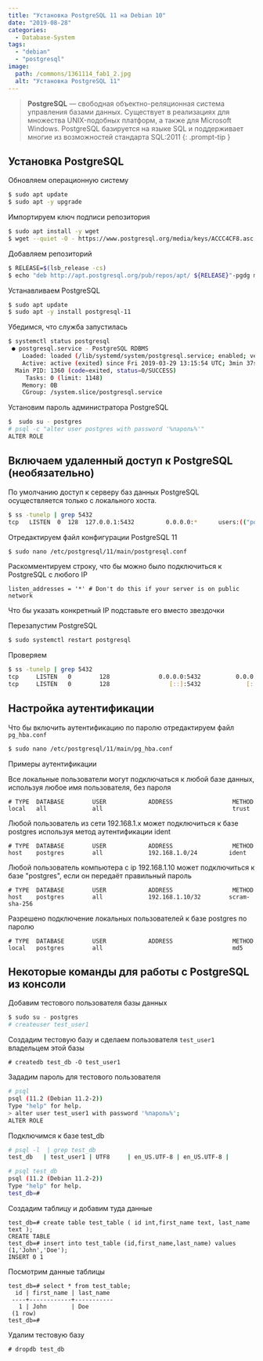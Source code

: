 ```yaml
---
title: "Установка PostgreSQL 11 на Debian 10"
date: "2019-08-28"
categories: 
  - Database-System
tags: 
  - "debian"
  - "postgresql"
image:
  path: /commons/1361114_fab1_2.jpg
  alt: "Установка PostgreSQL 11"
---
```


> **PostgreSQL** — свободная объектно-реляционная система управления базами данных. Существует в реализациях для множества UNIX-подобных платформ, а также для Microsoft Windows. PostgreSQL базируется на языке SQL и поддерживает многие из возможностей стандарта SQL:2011
{: .prompt-tip }

## Установка PostgreSQL

Обновляем операционную систему

```sh
$ sudo apt update
$ sudo apt -y upgrade
```

Импортируем ключ подписи репозитория

```sh
$ sudo apt install -y wget
$ wget --quiet -O - https://www.postgresql.org/media/keys/ACCC4CF8.asc | sudo apt-key add -
```

Добавляем репозиторий

```sh
$ RELEASE=$(lsb_release -cs)
$ echo "deb http://apt.postgresql.org/pub/repos/apt/ ${RELEASE}"-pgdg main | sudo tee  /etc/apt/sources.list.d/pgdg.list
```

Устанавливаем PostgreSQL

```sh
$ sudo apt update
$ sudo apt -y install postgresql-11
```

Убедимся, что служба запустилась

```sh
$ systemctl status postgresql
 ● postgresql.service - PostgreSQL RDBMS
    Loaded: loaded (/lib/systemd/system/postgresql.service; enabled; vendor preset: enabled)
    Active: active (exited) since Fri 2019-03-29 13:15:54 UTC; 3min 37s ago
  Main PID: 1360 (code=exited, status=0/SUCCESS)
     Tasks: 0 (limit: 1148)
    Memory: 0B
    CGroup: /system.slice/postgresql.service
```

Установим пароль администратора PostgreSQL

```sh
$  sudo su - postgres 
# psql -c "alter user postgres with password '%пароль%'" 
ALTER ROLE
```

## Включаем удаленный доступ к PostgreSQL (необязательно)

По умолчанию доступ к серверу баз данных PostgreSQL осуществляется только с локального хоста.

```sh
$ ss -tunelp | grep 5432
tcp   LISTEN  0  128  127.0.0.1:5432         0.0.0.0:*      users:(("postgres",pid=15785,fd=3)) uid:111 ino:42331 sk:6 <->
```

Отредактируем файл конфигурации PostgreSQL 11

```sh
$ sudo nano /etc/postgresql/11/main/postgresql.conf
```

Раскомментируем строку, что бы можно было подключиться к PostgreSQL с любого IP

```
listen_addresses = '*' # Don't do this if your server is on public network
```

Что бы указать конкретный IP подставьте его вместо звездочки

Перезапустим PostgreSQL

```sh
$ sudo systemctl restart postgresql
```

Проверяем

```sh
$ ss -tunelp | grep 5432
tcp     LISTEN   0        128              0.0.0.0:5432          0.0.0.0:*       uid:108 ino:74999 sk:a <->                                                     
tcp     LISTEN   0        128                 [::]:5432             [::]:*       uid:108 ino:75000 sk:b v6only:1 <->
```

## Настройка аутентификации

Что бы включить аутентификацию по паролю отредактируем файл `pg_hba.conf`

```sh
$ sudo nano /etc/postgresql/11/main/pg_hba.conf
```

Примеры аутентификации

Все локальные пользователи могут подключаться к любой базе данных, используя любое имя пользователя, без пароля

```
# TYPE  DATABASE        USER            ADDRESS                 METHOD
local   all             all                                     trust
```

Любой пользователь из сети 192.168.1.x может подключиться к базе postgres используя метод аутентификации ident

```
# TYPE  DATABASE        USER            ADDRESS                 METHOD
host    postgres        all             192.168.1.0/24         ident
```

Любой пользователь компьютера с ip 192.168.1.10 может подключиться к базе "postgres", если он передаёт правильный пароль

```
# TYPE  DATABASE        USER            ADDRESS                 METHOD
host    postgres        all             192.168.1.10/32        scram-sha-256
```

Разрешено подключение локальных пользователей к базе postgres по паролю

```
# TYPE  DATABASE        USER            ADDRESS                 METHOD
local   postgres        all                                     md5
```

## Некоторые команды для работы с PostgreSQL из консоли

Добавим тестового пользователя базы данных

```sh
$ sudo su - postgres
# createuser test_user1
```

Создадим тестовую базу и сделаем пользователя `test_user1` владельцем этой базы

```
# createdb test_db -O test_user1
```

Зададим пароль для тестового пользователя

```sh
# psql 
psql (11.2 (Debian 11.2-2))
Type "help" for help.
> alter user test_user1 with password '%пароль%';
ALTER ROLE
```

Подключимся к базе test\_db

```sh
# psql -l  | grep test_db
test_db   | test_user1 | UTF8     | en_US.UTF-8 | en_US.UTF-8 | 

# psql test_db
psql (11.2 (Debian 11.2-2))
Type "help" for help.
test_db=# 
```

Создадим таблицу и добавим туда данные

```
test_db=# create table test_table ( id int,first_name text, last_name text ); 
CREATE TABLE
test_db=# insert into test_table (id,first_name,last_name) values (1,'John','Doe'); 
INSERT 0 1
```

Посмотрим данные таблицы

```
test_db=# select * from test_table;
  id | first_name | last_name 
 ----+------------+-----------
   1 | John       | Doe
 (1 row)
test_db=# 
```

Удалим тестовую базу

```
# dropdb test_db
```

